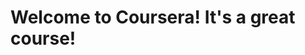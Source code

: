 <!DOCTYPE html>
<html>
<head>
	<meta charset="utf-8">
	<meta name="viewport" content="width=device-width, initial-scale=1">
	<title>Welcome to Coursera!</title>
</head>
<body>
	<h1>Welcome to Coursera! It's a great course!</h1>
</body>
</html>

